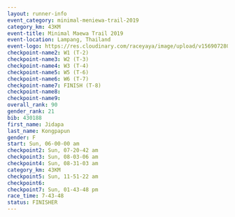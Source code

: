 ```yaml
---
layout: runner-info 
event_category: minimal-meniewa-trail-2019 
category_km: 43KM
event-title: Minimal Maewa Trail 2019 
event-location: Lampang, Thailand 
event-logo: https://res.cloudinary.com/raceyaya/image/upload/v1569072805/logo/minimal-trail_ktnvsp.jpg 
checkpoint-name2: W1 (T-2) 
checkpoint-name3: W2 (T-3) 
checkpoint-name4: W3 (T-4) 
checkpoint-name5: W5 (T-6) 
checkpoint-name6: W6 (T-7) 
checkpoint-name7: FINISH (T-8) 
checkpoint-name8: 
checkpoint-name9: 
overall_rank: 90
gender_rank: 21
bib: 430188
first_name: Jidapa
last_name: Kongpapun
gender: F
start: Sun, 06-00-00 am
checkpoint2: Sun, 07-20-42 am
checkpoint3: Sun, 08-03-06 am
checkpoint4: Sun, 08-31-03 am
category_km: 43KM
checkpoint5: Sun, 11-51-22 am
checkpoint6: 
checkpoint7: Sun, 01-43-48 pm
race_time: 7-43-48
status: FINISHER
---
```

